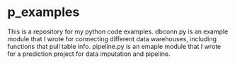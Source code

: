 # p_examples
This is a repository for my python code examples. 
dbconn.py is an example module that I wrote for connecting different data warehouses, including functions that pull table info.
pipeline.py is an emaple module that I wrote for a prediction project for data imputation and pipeline.
